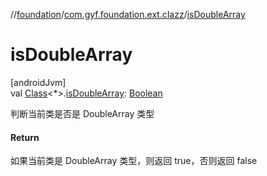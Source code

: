 //[foundation](../../index.md)/[com.gyf.foundation.ext.clazz](index.md)/[isDoubleArray](is-double-array.md)

# isDoubleArray

[androidJvm]\
val [Class](https://developer.android.com/reference/kotlin/java/lang/Class.html)&lt;*&gt;.[isDoubleArray](is-double-array.md): [Boolean](https://kotlinlang.org/api/core/kotlin-stdlib/kotlin/-boolean/index.html)

判断当前类是否是 DoubleArray 类型

#### Return

如果当前类是 DoubleArray 类型，则返回 true，否则返回 false